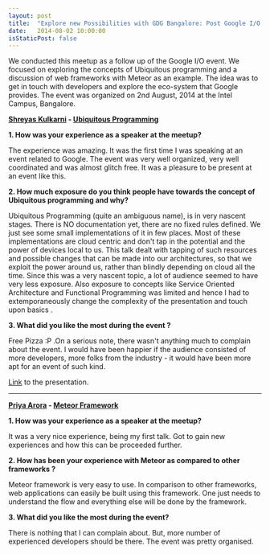```yaml
---
layout: post
title:  "Explore new Possibilities with GDG Bangalore: Post Google I/O Session"
date:   2014-08-02 10:00:00
isStaticPost: false
---
```


We conducted this meetup as a follow up of the Google I/O event. We focused on exploring the concepts of Ubiquitous programming and a discussion of web frameworks with Meteor as an example. The idea was to get in touch with developers and explore the eco-system that Google provides. The event was organized on 2nd August, 2014 at the Intel Campus, Bangalore.


**[Shreyas Kulkarni](https://plus.google.com/106713173238624167691) - [Ubiquitous Programming](http://www.slideshare.net/shreys91/ubiquitous-programming)**


**1. How was your experience as a speaker at the meetup?**

The experience was amazing. It was the first time I was speaking at an event related to Google. The event was very well organized, very well coordinated and was almost glitch free. It was a pleasure to be present at an event like this. 

**2. How much exposure do you think people have towards the concept of Ubiquitous programming and why?**

Ubiquitous Programming (quite an ambiguous name), is in very nascent stages. There is NO documentation yet, there are no fixed rules defined. We just see some small implementations of it in few places. Most of these implementations are cloud centric and don't tap in the potential and the power of devices local to us. This talk dealt with tapping of such resources and possible changes that can be made into our architectures, so that we exploit the power around us, rather than blindly depending on cloud all the time. Since this was a very nascent topic, a lot of audience seemed to have very less exposure. Also exposure to concepts like Service Oriented Architecture and Functional Programming was limited and hence I had to extemporaneously change the complexity of the presentation and touch upon basics .

**3. What did you like the most during the event ?**

Free Pizza :P .On a serious note, there wasn't anything much to complain about the event. I would have been happier if the audience consisted of more developers, more folks from the industry - it would have been more apt for an event of such kind. 

[Link](http://www.slideshare.net/shreys91/ubiquitous-programming) to the presentation.

-------------------------------------------------------------------------------------------------------------------------------------------

**[Priya Arora](https://plus.google.com/105273984087201613503) - [Meteor Framework](https://www.meteor.com/)**


**1. How was your experience as a speaker at the meetup?**

It was a very nice experience, being my first talk. Got to gain new experiences and how this can be proceeded further.

**2. How has been your experience with Meteor as compared to other frameworks ?**

Meteor framework is very easy to use. In comparison to other frameworks, web applications can easily be built using this framework. One just needs to understand the flow and everything else will be done by the framework.

**3. What did you like the most during the event?**

There is nothing that I can complain about. But, more number of experienced developers should be there. The event was pretty organised.

